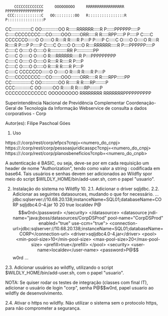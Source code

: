 ﻿                                                                                
        CCCCCCCCCCCCC     OOOOOOOOO     RRRRRRRRRRRRRRRRR   PPPPPPPPPPPPPPPPP   
     CCC::::::::::::C   OO:::::::::OO   R::::::::::::::::R  P::::::::::::::::P  
   CC:::::::::::::::C OO:::::::::::::OO R::::::RRRRRR:::::R P::::::PPPPPP:::::P 
  C:::::CCCCCCCC::::CO:::::::OOO:::::::ORR:::::R     R:::::RPP:::::P     P:::::P
 C:::::C       CCCCCCO::::::O   O::::::O  R::::R     R:::::R  P::::P     P:::::P
C:::::C              O:::::O     O:::::O  R::::R     R:::::R  P::::P     P:::::P
C:::::C              O:::::O     O:::::O  R::::RRRRRR:::::R   P::::PPPPPP:::::P 
C:::::C              O:::::O     O:::::O  R:::::::::::::RR    P:::::::::::::PP  
C:::::C              O:::::O     O:::::O  R::::RRRRRR:::::R   P::::PPPPPPPPP    
C:::::C              O:::::O     O:::::O  R::::R     R:::::R  P::::P            
C:::::C              O:::::O     O:::::O  R::::R     R:::::R  P::::P            
 C:::::C       CCCCCCO::::::O   O::::::O  R::::R     R:::::R  P::::P            
  C:::::CCCCCCCC::::CO:::::::OOO:::::::ORR:::::R     R:::::RPP::::::PP          
   CC:::::::::::::::C OO:::::::::::::OO R::::::R     R:::::RP::::::::P          
     CCC::::::::::::C   OO:::::::::OO   R::::::R     R:::::RP::::::::P          
        CCCCCCCCCCCCC     OOOOOOOOO     RRRRRRRR     RRRRRRRPPPPPPPPPP  

Superintendência Nacional de Previdência Complementar
Coordenação-Geral de Tecnologia da Informação
Webservice de consulta a dados corporativos - Corp

Autor(es): Filipe Paschoal Góes

1. Uso

https://<hostname>:<porta>/corp/rest/corp/efpcs?cnpj=<numero_do_cnpj>
https://<hostname>:<porta>/corp/rest/corp/pessoasjuridicasspc?cnpj=<numero_do_cnpj>
https://<hostname>:<porta>/corp/rest/corp/planosbeneficios?cnpb=<numero_do_cnpb>

A autenticação é BASIC, ou seja, deve-se por em cada requisição um header de nome "Authorization", tendo como valor a string <usuario>:<senha> codificada em base64. Tais usuários e senhas devem ser adicionados ao Wildfly spor meio do script $WILDLY_HOME/bin/add-user.sh, com o papel "usuario".

2. Instalação do sistema no Wildfly 10.
2.1. Adicionar o driver sqljdbc.
2.2. Adicionar as seguintes datasources, mudando o que for necessário.
	<subsystem xmlns="urn:jboss:domain:datasources:4.0">
        <datasources>
			...
			<datasource jndi-name="java:jboss/datasources/CorpDSDev" pool-name="CorpDSDev" enabled="true" use-ccm="true">
				<connection-url>jdbc:sqlserver://10.68.20.138;instanceName=SQL01;databaseName=CORP</connection-url>
				<driver>sqljdbc4.0-4.jar</driver>
				<pool>
					<min-pool-size>10</min-pool-size>
					<max-pool-size>20</max-pool-size>
					<prefill>true</prefill>
				</pool>
				<security>
					<user-name>localdev</user-name>
					<password>P@$$w0rd</password>
				</security>
			</datasource>
			<datasource jndi-name="java:jboss/datasources/CorpDSProd" pool-name="CorpDSProd" enabled="true" use-ccm="true">
				<connection-url>jdbc:sqlserver://10.68.20.138;instanceName=SQL01;databaseName=CORP</connection-url>
				<driver>sqljdbc4.0-4.jar</driver>
				<pool>
					<min-pool-size>10</min-pool-size>
					<max-pool-size>20</max-pool-size>
					<prefill>true</prefill>
				</pool>
				<security>
					<user-name>localdev</user-name>
					<password>P@$$w0rd</password>
				</security>
			</datasource>
			...
		</datasources>
	</subsystem>

2.3. Adicionar usuários ao wildfly, utilizando o script $WILDLY_HOME/bin/add-user.sh, com o papel "usuario".

NOTA: Se quiser rodar os testes de integração (classes com final IT), adicionar o usuário de login "corp", senha P@$$w0rd, papel usuario ao wildfly de desenvolvimento. 

2.4. Ativar o https no wildfly. Não utilizar o sistema sem o protocolo https, para não comprometer a segurança.